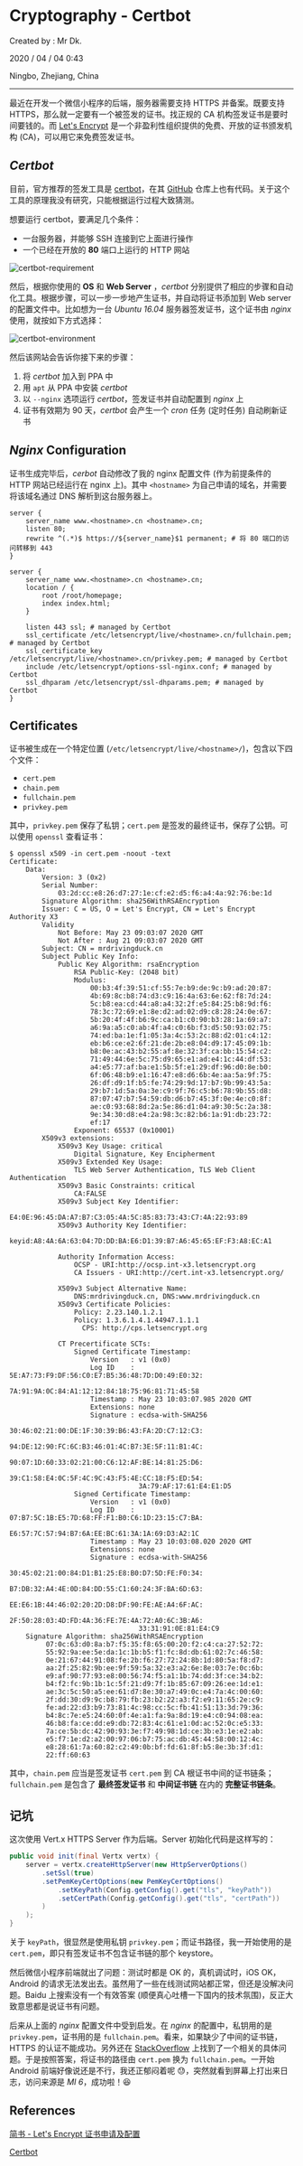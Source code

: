 # Cryptography - Certbot

Created by : Mr Dk.

2020 / 04 / 04 0:43

Ningbo, Zhejiang, China

---

最近在开发一个微信小程序的后端，服务器需要支持 HTTPS 并备案。既要支持 HTTPS，那么就一定要有一个被签发的证书。找正规的 CA 机构签发证书是要时间要钱的。而 [Let's Encrypt](https://letsencrypt.org/) 是一个非盈利性组织提供的免费、开放的证书颁发机构 (CA)，可以用它来免费签发证书。

## *Certbot*

目前，官方推荐的签发工具是 [certbot](https://certbot.eff.org/)，在其 [GitHub](https://github.com/certbot/certbot) 仓库上也有代码。关于这个工具的原理我没有研究，只能根据运行过程大致猜测。

想要运行 certbot，要满足几个条件：

- 一台服务器，并能够 SSH 连接到它上面进行操作
- 一个已经在开放的 **80** 端口上运行的 HTTP 网站

![certbot-requirement](../img/certbot-requirement.png)

然后，根据你使用的 **OS** 和 **Web Server** ，*certbot* 分别提供了相应的步骤和自动化工具。根据步骤，可以一步一步地产生证书，并自动将证书添加到 Web server 的配置文件中。比如想为一台 *Ubuntu 16.04* 服务器签发证书，这个证书由 *nginx* 使用，就按如下方式选择：

![certbot-environment](../img/certbot-environment.png)

然后该网站会告诉你接下来的步骤：

1. 将 *certbot* 加入到 PPA 中
2. 用 `apt` 从 PPA 中安装 *certbot*
3. 以 `--nginx` 选项运行 *certbot*，签发证书并自动配置到 *nginx* 上
4. 证书有效期为 90 天，*certbot* 会产生一个 *cron* 任务 (定时任务) 自动刷新证书

## *Nginx* Configuration

证书生成完毕后，*cerbot* 自动修改了我的 nginx 配置文件 (作为前提条件的 HTTP 网站已经运行在 nginx 上)。其中 `<hostname>` 为自己申请的域名，并需要将该域名通过 DNS 解析到这台服务器上。

```nginx
server {
    server_name www.<hostname>.cn <hostname>.cn;
    listen 80;
    rewrite ^(.*)$ https://${server_name}$1 permanent; # 将 80 端口的访问转移到 443
}

server {
    server_name www.<hostname>.cn <hostname>.cn;
    location / {
        root /root/homepage;
        index index.html;
    }

    listen 443 ssl; # managed by Certbot
    ssl_certificate /etc/letsencrypt/live/<hostname>.cn/fullchain.pem; # managed by Certbot
    ssl_certificate_key /etc/letsencrypt/live/<hostname>.cn/privkey.pem; # managed by Certbot
    include /etc/letsencrypt/options-ssl-nginx.conf; # managed by Certbot
    ssl_dhparam /etc/letsencrypt/ssl-dhparams.pem; # managed by Certbot
}
```

## Certificates

证书被生成在一个特定位置 (`/etc/letsencrypt/live/<hostname>/`)，包含以下四个文件：

- `cert.pem`
- `chain.pem`
- `fullchain.pem`
- `privkey.pem`

其中，`privkey.pem` 保存了私钥；`cert.pem` 是签发的最终证书，保存了公钥。可以使用 `openssl` 查看证书：

```console
$ openssl x509 -in cert.pem -noout -text 
Certificate:
    Data:
        Version: 3 (0x2)
        Serial Number:
            03:2d:cc:e8:26:d7:27:1e:cf:e2:d5:f6:a4:4a:92:76:be:1d
        Signature Algorithm: sha256WithRSAEncryption
        Issuer: C = US, O = Let's Encrypt, CN = Let's Encrypt Authority X3
        Validity
            Not Before: May 23 09:03:07 2020 GMT
            Not After : Aug 21 09:03:07 2020 GMT
        Subject: CN = mrdrivingduck.cn
        Subject Public Key Info:
            Public Key Algorithm: rsaEncryption
                RSA Public-Key: (2048 bit)
                Modulus:
                    00:b3:4f:39:51:cf:55:7e:b9:de:9c:b9:ad:20:87:
                    4b:69:8c:b8:74:d3:c9:16:4a:63:6e:62:f8:7d:24:
                    5c:b8:ea:cd:44:a8:a4:32:2f:e5:84:25:b8:9d:f6:
                    78:3c:72:69:e1:8e:d2:ad:02:d9:c8:28:24:0e:67:
                    5b:20:4f:4f:b6:9c:ca:b1:c0:90:b3:28:1a:69:a7:
                    a6:9a:a5:c0:ab:4f:a4:c0:6b:f3:d5:50:93:02:75:
                    74:ed:ba:1e:f1:05:3a:4c:53:2c:88:d2:01:c4:12:
                    eb:b6:ce:e2:6f:21:de:2b:e8:04:d9:17:45:09:1b:
                    b8:0e:ac:43:b2:55:af:8e:32:3f:ca:bb:15:54:c2:
                    71:49:44:6e:5c:75:d9:65:e1:ad:e4:1c:44:df:53:
                    a4:e5:77:af:ba:e1:5b:5f:e1:29:df:96:d0:8e:b0:
                    6f:06:48:b9:e1:16:47:e8:d6:6b:4e:aa:5a:9f:75:
                    26:df:d9:1f:b5:fe:74:29:9d:17:b7:9b:99:43:5a:
                    29:b7:1d:5a:0a:3e:c9:9f:76:c5:b6:78:9b:55:d8:
                    87:07:47:b7:54:59:db:d6:b7:45:3f:0e:4e:c0:8f:
                    ae:c0:93:68:8d:2a:5e:86:d1:04:a9:30:5c:2a:38:
                    9e:34:30:d8:e4:2a:98:3c:82:b6:1a:91:db:23:72:
                    ef:17
                Exponent: 65537 (0x10001)
        X509v3 extensions:
            X509v3 Key Usage: critical
                Digital Signature, Key Encipherment
            X509v3 Extended Key Usage:
                TLS Web Server Authentication, TLS Web Client Authentication
            X509v3 Basic Constraints: critical
                CA:FALSE
            X509v3 Subject Key Identifier:
                E4:0E:96:45:DA:A7:B7:C3:05:4A:5C:85:83:73:43:C7:4A:22:93:89
            X509v3 Authority Key Identifier:
                keyid:A8:4A:6A:63:04:7D:DD:BA:E6:D1:39:B7:A6:45:65:EF:F3:A8:EC:A1

            Authority Information Access:
                OCSP - URI:http://ocsp.int-x3.letsencrypt.org
                CA Issuers - URI:http://cert.int-x3.letsencrypt.org/

            X509v3 Subject Alternative Name:
                DNS:mrdrivingduck.cn, DNS:www.mrdrivingduck.cn
            X509v3 Certificate Policies:
                Policy: 2.23.140.1.2.1
                Policy: 1.3.6.1.4.1.44947.1.1.1
                  CPS: http://cps.letsencrypt.org

            CT Precertificate SCTs:
                Signed Certificate Timestamp:
                    Version   : v1 (0x0)
                    Log ID    : 5E:A7:73:F9:DF:56:C0:E7:B5:36:48:7D:D0:49:E0:32:
                                7A:91:9A:0C:84:A1:12:12:84:18:75:96:81:71:45:58
                    Timestamp : May 23 10:03:07.985 2020 GMT
                    Extensions: none
                    Signature : ecdsa-with-SHA256
                                30:46:02:21:00:DE:1F:30:39:B6:43:FA:2D:C7:12:C3:
                                94:DE:12:90:FC:6C:B3:46:01:4C:B7:3E:5F:11:B1:4C:
                                90:07:1D:60:33:02:21:00:C6:12:AF:BE:14:81:25:D6:
                                39:C1:58:E4:0C:5F:4C:9C:43:F5:4E:CC:18:F5:ED:54:
                                3A:79:AF:17:61:E4:E1:D5
                Signed Certificate Timestamp:
                    Version   : v1 (0x0)
                    Log ID    : 07:B7:5C:1B:E5:7D:68:FF:F1:B0:C6:1D:23:15:C7:BA:
                                E6:57:7C:57:94:B7:6A:EE:BC:61:3A:1A:69:D3:A2:1C
                    Timestamp : May 23 10:03:08.020 2020 GMT
                    Extensions: none
                    Signature : ecdsa-with-SHA256
                                30:45:02:21:00:84:D1:B1:25:E8:B0:D7:5D:FE:F0:34:
                                B7:DB:32:A4:4E:0D:84:DD:55:C1:60:24:3F:BA:6D:63:
                                EE:E6:1B:44:46:02:20:2D:D8:DF:90:FE:AE:A4:6F:AC:
                                2F:50:28:03:4D:FD:4A:36:FE:7E:4A:72:A0:6C:3B:A6:
                                33:31:91:0E:81:E4:C9
    Signature Algorithm: sha256WithRSAEncryption
         07:0c:63:d0:8a:b7:f5:35:f8:65:00:20:f2:c4:ca:27:52:72:
         55:92:9a:ee:5e:da:1c:1b:b5:f1:fc:8d:db:61:02:7c:46:58:
         0e:21:67:44:91:08:fe:2b:f6:27:72:24:8b:1d:80:5a:f8:d7:
         aa:2f:25:82:9b:ee:9f:59:5a:32:e3:a2:6e:8e:03:7e:0c:6b:
         e9:af:90:77:93:e8:00:56:74:f5:a1:1b:74:dd:3f:ce:34:b2:
         b4:f2:fc:9b:1b:1c:5f:21:d9:7f:1b:85:67:09:26:ee:1d:e1:
         ae:3c:5c:50:a5:ee:61:d7:8e:30:a7:49:0c:e4:7a:4c:00:60:
         2f:dd:30:d9:9c:b8:79:fb:23:b2:22:a3:f2:e9:11:65:2e:c9:
         fe:ad:22:d3:b9:73:81:4c:98:cc:5c:fb:41:51:13:3d:79:36:
         b4:8c:7e:e5:24:60:0f:4e:a1:fa:9a:8d:19:e4:c0:94:08:ea:
         46:b8:fa:ce:dd:e9:db:72:83:4c:61:e1:0d:ac:52:0c:e5:33:
         7a:ce:5b:dc:42:90:93:3e:f7:49:98:1d:ce:3b:e3:1e:e2:ab:
         e5:f7:1e:d2:a2:00:97:06:b7:75:ac:db:45:44:58:00:12:4c:
         e8:28:61:7a:60:82:c2:49:0b:bf:fd:61:8f:b5:8e:3b:3f:d1:
         22:ff:60:63
```

其中，`chain.pem` 应当是签发证书 `cert.pem` 到 CA 根证书中间的证书链条；`fullchain.pem` 是包含了 **最终签发证书** 和 **中间证书链** 在内的 **完整证书链条**。

## **记坑**

这次使用 Vert.x HTTPS Server 作为后端。Server 初始化代码是这样写的：

```java
public void init(final Vertx vertx) {
    server = vertx.createHttpServer(new HttpServerOptions()
        .setSsl(true)
        .setPemKeyCertOptions(new PemKeyCertOptions()
            .setKeyPath(Config.getConfig().get("tls", "keyPath"))
            .setCertPath(Config.getConfig().get("tls", "certPath"))
        )
    );
}
```

关于 `keyPath`，很显然是使用私钥 `privkey.pem`；而证书路径，我一开始使用的是 `cert.pem`，即只有签发证书不包含证书链的那个 keystore。

然后微信小程序前端就出了问题：测试时都是 OK 的，真机调试时，iOS OK，Android 的请求无法发出去。虽然用了一些在线测试网站都正常，但还是没解决问题。Baidu 上搜索没有一个有效答案 (顺便真心吐槽一下国内的技术氛围)，反正大致意思都是说证书有问题。

后来从上面的 *nginx* 配置文件中受到启发。在 *nginx* 的配置中，私钥用的是 `privkey.pem`，证书用的是 `fullchain.pem`。看来，如果缺少了中间的证书链，HTTPS 的认证不能成功。另外还在 [StackOverflow](https://stackoverflow.com/questions/54305577/lets-encrypt-with-vert-x) 上找到了一个相关的具体问题。于是按照答案，将证书的路径由 `cert.pem` 换为 `fullchain.pem`。一开始 Android 前端好像说还是不行，我还正郁闷着呢 😓，突然就看到屏幕上打出来日志，访问来源是 *MI 6*，成功啦！😆

## References

[简书 - Let's Encrypt 证书申请及配置](https://www.jianshu.com/p/1a792f87b6fe)

[Certbot](https://certbot.eff.org/)

